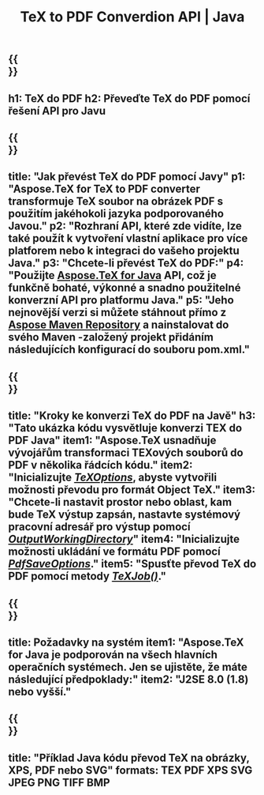 ﻿---
translation: true
template: /_templates/_conversion-child-java.md
title: TeX to PDF Converdion API | Java
description: Funkce převodu TeX do PDF. Integrujte tuto místní knihovnu Java do svého projektu nebo použijte multiplatformní aplikace pro převod TeXu do PDF.
keywords: tex to pdf api jpeg, tex2pdf integrovat
url: /java/conversion/tex-to-pdf/
family: tex
platformtag: java
feature: conversion
informat: TEX
outformat: PDF
otherformats: BMP PNG JPEG TIFF XPS SVG
---


{{<section banner>}}
---
h1: TeX do PDF
h2: Převeďte TeX do PDF pomocí řešení API pro Javu
---

{{<section overview>}}
---
title: "Jak převést TeX do PDF pomocí Javy"
p1: "Aspose.TeX for TeX to PDF converter transformuje TeX soubor na obrázek PDF s použitím jakéhokoli jazyka podporovaného Javou."
p2: "Rozhraní API, které zde vidíte, lze také použít k vytvoření vlastní aplikace pro více platforem nebo k integraci do vašeho projektu Java."
p3: "Chcete-li převést TeX do PDF:"
p4: "Použijte [Aspose.TeX for Java](https://products.aspose.com/tex/java) API, což je funkčně bohaté, výkonné a snadno použitelné konverzní API pro platformu Java."
p5: "Jeho nejnovější verzi si můžete stáhnout přímo z [Aspose Maven Repository](https://repository.aspose.com/tex/) a nainstalovat do svého Maven -založený projekt přidáním následujících konfigurací do souboru pom.xml."
---

{{<section feature1>}}
---
title: "Kroky ke konverzi TeX do PDF na Javě"
h3: "Tato ukázka kódu vysvětluje konverzi TEX do PDF Java"
item1: "Aspose.TeX usnadňuje vývojářům transformaci TEXových souborů do PDF v několika řádcích kódu."
item2: "Inicializujte [*TeXOptions*](https://reference.aspose.com/tex/java/com.aspose.tex/TeXOptions), abyste vytvořili možnosti převodu pro formát Object TeX."
item3: "Chcete-li nastavit prostor nebo oblast, kam bude TeX výstup zapsán, nastavte systémový pracovní adresář pro výstup pomocí [*OutputWorkingDirectory*](https://reference.aspose.com/tex/java/com.aspose.tex/TeXOptions#getOutputWorkingDirectory--)"
item4: "Inicializujte možnosti ukládání ve formátu PDF pomocí [*PdfSaveOptions*](https://reference.aspose.com/tex/java/com.aspose.tex.rendering/PdfSaveOptions)."
item5: "Spusťte převod TeX do PDF pomocí metody [*TeXJob()*](https://reference.aspose.com/tex/java/com.aspose.tex/TeXJob)."
---

{{<section feature2>}}
---
title: Požadavky na systém
item1: "Aspose.TeX for Java je podporován na všech hlavních operačních systémech. Jen se ujistěte, že máte následující předpoklady:"
item2: "J2SE 8.0 (1.8) nebo vyšší."
---

{{<section widget>}}
---
title: "Příklad Java kódu převod TeX na obrázky, XPS, PDF nebo SVG"
formats: TEX PDF XPS SVG JPEG PNG TIFF BMP
---